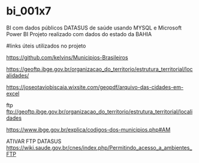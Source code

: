 # bi_001x7
BI com dados públicos DATASUS de saúde usando MYSQL e Microsoft Power BI 
Projeto realizado com dados do estado da BAHIA




#links úteis utilizados no projeto

https://github.com/kelvins/Municipios-Brasileiros

https://geoftp.ibge.gov.br/organizacao_do_territorio/estrutura_territorial/localidades/

https://joseotaviobiscaia.wixsite.com/geopdf/arquivo-das-cidades-em-excel

ftp ftp://geoftp.ibge.gov.br/organizacao_do_territorio/estrutura_territorial/localidades

https://www.ibge.gov.br/explica/codigos-dos-municipios.php#AM

ATIVAR FTP DATASUS
https://wiki.saude.gov.br/cnes/index.php/Permitindo_acesso_a_ambientes_FTP
